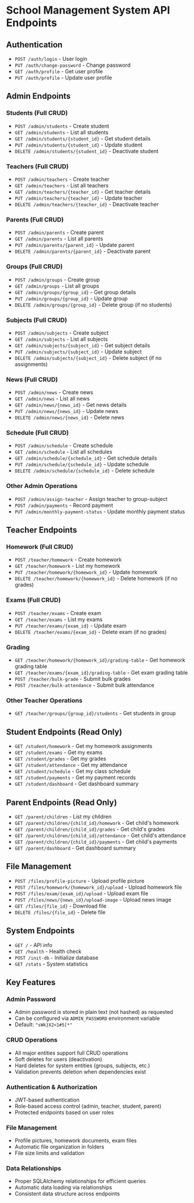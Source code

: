 # School Management System API Endpoints

## Authentication
- `POST /auth/login` - User login
- `PUT /auth/change-password` - Change password
- `GET /auth/profile` - Get user profile
- `PUT /auth/profile` - Update user profile

## Admin Endpoints

### Students (Full CRUD)
- `POST /admin/students` - Create student
- `GET /admin/students` - List all students
- `GET /admin/students/{student_id}` - Get student details
- `PUT /admin/students/{student_id}` - Update student
- `DELETE /admin/students/{student_id}` - Deactivate student

### Teachers (Full CRUD)
- `POST /admin/teachers` - Create teacher
- `GET /admin/teachers` - List all teachers
- `GET /admin/teachers/{teacher_id}` - Get teacher details
- `PUT /admin/teachers/{teacher_id}` - Update teacher
- `DELETE /admin/teachers/{teacher_id}` - Deactivate teacher

### Parents (Full CRUD)
- `POST /admin/parents` - Create parent
- `GET /admin/parents` - List all parents
- `PUT /admin/parents/{parent_id}` - Update parent
- `DELETE /admin/parents/{parent_id}` - Deactivate parent

### Groups (Full CRUD)
- `POST /admin/groups` - Create group
- `GET /admin/groups` - List all groups
- `GET /admin/groups/{group_id}` - Get group details
- `PUT /admin/groups/{group_id}` - Update group
- `DELETE /admin/groups/{group_id}` - Delete group (if no students)

### Subjects (Full CRUD)
- `POST /admin/subjects` - Create subject
- `GET /admin/subjects` - List all subjects
- `GET /admin/subjects/{subject_id}` - Get subject details
- `PUT /admin/subjects/{subject_id}` - Update subject
- `DELETE /admin/subjects/{subject_id}` - Delete subject (if no assignments)

### News (Full CRUD)
- `POST /admin/news` - Create news
- `GET /admin/news` - List all news
- `GET /admin/news/{news_id}` - Get news details
- `PUT /admin/news/{news_id}` - Update news
- `DELETE /admin/news/{news_id}` - Delete news

### Schedule (Full CRUD)
- `POST /admin/schedule` - Create schedule
- `GET /admin/schedule` - List all schedules
- `GET /admin/schedule/{schedule_id}` - Get schedule details
- `PUT /admin/schedule/{schedule_id}` - Update schedule
- `DELETE /admin/schedule/{schedule_id}` - Delete schedule

### Other Admin Operations
- `POST /admin/assign-teacher` - Assign teacher to group-subject
- `POST /admin/payments` - Record payment
- `PUT /admin/monthly-payment-status` - Update monthly payment status

## Teacher Endpoints

### Homework (Full CRUD)
- `POST /teacher/homework` - Create homework
- `GET /teacher/homework` - List my homework
- `PUT /teacher/homework/{homework_id}` - Update homework
- `DELETE /teacher/homework/{homework_id}` - Delete homework (if no grades)

### Exams (Full CRUD)
- `POST /teacher/exams` - Create exam
- `GET /teacher/exams` - List my exams
- `PUT /teacher/exams/{exam_id}` - Update exam
- `DELETE /teacher/exams/{exam_id}` - Delete exam (if no grades)

### Grading
- `GET /teacher/homework/{homework_id}/grading-table` - Get homework grading table
- `GET /teacher/exams/{exam_id}/grading-table` - Get exam grading table
- `POST /teacher/bulk-grade` - Submit bulk grades
- `POST /teacher/bulk-attendance` - Submit bulk attendance

### Other Teacher Operations
- `GET /teacher/groups/{group_id}/students` - Get students in group

## Student Endpoints (Read Only)
- `GET /student/homework` - Get my homework assignments
- `GET /student/exams` - Get my exams
- `GET /student/grades` - Get my grades
- `GET /student/attendance` - Get my attendance
- `GET /student/schedule` - Get my class schedule
- `GET /student/payments` - Get my payment records
- `GET /student/dashboard` - Get dashboard summary

## Parent Endpoints (Read Only)
- `GET /parent/children` - List my children
- `GET /parent/children/{child_id}/homework` - Get child's homework
- `GET /parent/children/{child_id}/grades` - Get child's grades
- `GET /parent/children/{child_id}/attendance` - Get child's attendance
- `GET /parent/children/{child_id}/payments` - Get child's payments
- `GET /parent/dashboard` - Get dashboard summary

## File Management
- `POST /files/profile-picture` - Upload profile picture
- `POST /files/homework/{homework_id}/upload` - Upload homework file
- `POST /files/exam/{exam_id}/upload` - Upload exam file
- `POST /files/news/{news_id}/upload-image` - Upload news image
- `GET /files/{file_id}` - Download file
- `DELETE /files/{file_id}` - Delete file

## System Endpoints
- `GET /` - API info
- `GET /health` - Health check
- `POST /init-db` - Initialize database
- `GET /stats` - System statistics

## Key Features

### Admin Password
- Admin password is stored in plain text (not hashed) as requested
- Can be configured via `ADMIN_PASSWORD` environment variable
- Default: `"sWk}X2<1#5[*"`

### CRUD Operations
- All major entities support full CRUD operations
- Soft deletes for users (deactivation)
- Hard deletes for system entities (groups, subjects, etc.)
- Validation prevents deletion when dependencies exist

### Authentication & Authorization
- JWT-based authentication
- Role-based access control (admin, teacher, student, parent)
- Protected endpoints based on user roles

### File Management
- Profile pictures, homework documents, exam files
- Automatic file organization in folders
- File size limits and validation

### Data Relationships
- Proper SQLAlchemy relationships for efficient queries
- Automatic data loading via relationships
- Consistent data structure across endpoints